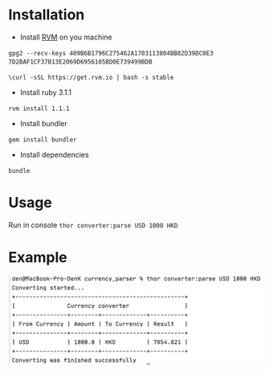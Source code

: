 # Installation

- Install [RVM](https://rvm.io/) on you machine

`gpg2 --recv-keys 409B6B1796C275462A1703113804BB82D39DC0E3 7D2BAF1CF37B13E2069D6956105BD0E739499BDB`

`\curl -sSL https://get.rvm.io | bash -s stable`

- Install ruby 3.1.1 

`rvm install 1.1.1`

- Install bundler

`gem install bundler`

- Install dependencies

`bundle`

# Usage

Run in console `thor converter:parse USD 1000 HKD`


# Example

![Example](example.png)